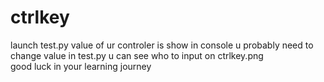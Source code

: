 # ctrlkey
launch test.py
value of ur controler is show in console
u probably need to change value in test.py 
u can see who to input on ctrlkey.png
</br>
good luck in your learning journey
